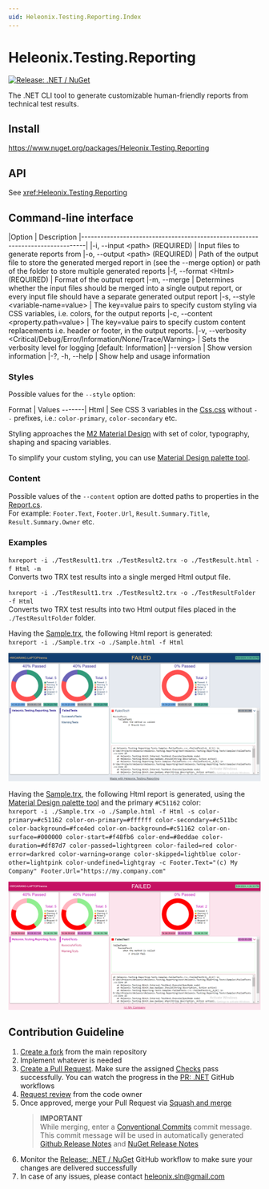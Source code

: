 ```yaml
---
uid: Heleonix.Testing.Reporting.Index
---
```


# Heleonix.Testing.Reporting

[![Release: .NET / NuGet](https://github.com/Heleonix/Heleonix.Testing.Reporting/actions/workflows/release-net-nuget.yml/badge.svg)](https://github.com/Heleonix/Heleonix.Testing.Reporting/actions/workflows/release-net-nuget.yml)

The .NET CLI tool to generate customizable human-friendly reports from technical test results.

## Install

https://www.nuget.org/packages/Heleonix.Testing.Reporting

## API

See <xref:Heleonix.Testing.Reporting>

## Command-line interface

|Option                                                                         | Description
|-------------------------------------------------------------------------------|
|-i, --input &lt;path&gt; (REQUIRED)                                            | Input files to generate reports from
|-o, --output &lt;path&gt; (REQUIRED)                                           | Path of the output file to store the generated merged report in (see the --merge option) or path of the folder to store multiple generated reports
|-f, --format &lt;Html&gt; (REQUIRED)                                           | Format of the output report
|-m, --merge                                                                    | Determines whether the input files should be merged into a single output report, or every input file should have a separate generated output report
|-s, --style &lt;variable-name=value&gt;                                        | The key=value pairs to specify custom styling via CSS variables, i.e. colors, for the output reports
|-c, --content &lt;property.path=value&gt;                                      | The key=value pairs to specify custom content replacements i.e. header or footer, in the output reports.
|-v, --verbosity<br>&lt;Critical/Debug/Error/Information/None/Trace/Warning&gt; | Sets the verbosity level for logging [default: Information]
|--version                                                                      | Show version information
|-?, -h, --help                                                                 | Show help and usage information

### Styles

Possible values for the `--style` option:

Format | Values
-------|
Html   | See CSS 3 variables in the [Css.css](https://github.com/Heleonix/Heleonix.Testing.Reporting/blob/master/src/Heleonix.Testing.Reporting/Infrastructure/Html/Css.css) without `--` prefixes, i.e.: `color-primary`, `color-secondary` etc.

Styling approaches the [M2 Material Design](https://m2.material.io/) with set of color, typography, shaping and spacing variables.

To simplify your custom styling, you can use [Material Design palette tool](https://m2.material.io/design/color/the-color-system.html#tools-for-picking-colors).

### Content

Possible values of the `--content` option are dotted paths to properties in the [Report.cs](https://github.com/Heleonix/Heleonix.Testing.Reporting/blob/master/src/Heleonix.Testing.Reporting/Domain/Report.cs).<br>
For example: `Footer.Text`, `Footer.Url`, `Result.Summary.Title`, `Result.Summary.Owner` etc.

### Examples

`hxreport -i ./TestResult1.trx ./TestResult2.trx -o ./TestResult.html -f Html -m`<br>
Converts two TRX test results into a single merged Html output file.

`hxreport -i ./TestResult1.trx ./TestResult2.trx -o ./TestResultFolder -f Html`<br>
Converts two TRX test results into two Html output files placed in the `./TestResultFolder` folder.

Having the [Sample.trx](https://github.com/Heleonix/Heleonix.Testing.Reporting/blob/master/test/Heleonix.Testing.Reporting.Tests/Samples/Sample.trx),
the following Html report is generated:<br>
`hxreport -i ./Sample.trx -o ./Sample.html -f Html`<br>

![DefaultTemplateReport](images/DefaultTemplateReport.png)

Having the [Sample.trx](https://github.com/Heleonix/Heleonix.Testing.Reporting/blob/master/test/Heleonix.Testing.Reporting.Tests/Samples/Sample.trx),
the following Html report is generated, using the [Material Design palette tool](https://m2.material.io/design/color/the-color-system.html#tools-for-picking-colors)
and the primary `#C51162` color:<br>
`hxreport -i ./Sample.trx -o ./Sample.html -f Html -s color-primary=#c51162 color-on-primary=#ffffff color-secondary=#c511bc color-background=#fce4ed color-on-background=#c51162 color-on-surface=#000000 color-start=#f48fb6 color-end=#8eddae color-duration=#df87d7 color-passed=lightgreen color-failed=red color-error=darkred color-warning=orange color-skipped=lightblue color-other=lightpink color-undefined=lightgray -c Footer.Text="(c) My Company" Footer.Url="https://my.company.com"`<br>

![OverridenTemplateReport](images/OverridenTemplateReport.png)

## Contribution Guideline

1. [Create a fork](https://github.com/Heleonix/Heleonix.Testing.Reporting/fork) from the main repository
2. Implement whatever is needed
3. [Create a Pull Request](https://docs.github.com/en/pull-requests/collaborating-with-pull-requests/proposing-changes-to-your-work-with-pull-requests/creating-a-pull-request-from-a-fork).
   Make sure the assigned [Checks](https://docs.github.com/en/pull-requests/collaborating-with-pull-requests/collaborating-on-repositories-with-code-quality-features/about-status-checks#checks) pass successfully.
   You can watch the progress in the [PR: .NET](https://github.com/Heleonix/Heleonix.Testing.Reporting/actions/workflows/pr-net.yml) GitHub workflows
4. [Request review](https://docs.github.com/en/pull-requests/collaborating-with-pull-requests/proposing-changes-to-your-work-with-pull-requests/requesting-a-pull-request-review) from the code owner
5. Once approved, merge your Pull Request via [Squash and merge](https://docs.github.com/en/pull-requests/collaborating-with-pull-requests/incorporating-changes-from-a-pull-request/about-pull-request-merges#squash-and-merge-your-commits)
   > **IMPORTANT**  
   > While merging, enter a [Conventional Commits](https://www.conventionalcommits.org/) commit message.
   > This commit message will be used in automatically generated [Github Release Notes](https://github.com/Heleonix/Heleonix.Testing.Reporting/releases)
   > and [NuGet Release Notes](https://www.nuget.org/packages/Heleonix.Testing.Reporting/#releasenotes-body-tab)
6. Monitor the [Release: .NET / NuGet](https://github.com/Heleonix/Heleonix.Testing.Reporting/actions/workflows/release-net-nuget.yml)
   GitHub workflow to make sure your changes are delivered successfully
7. In case of any issues, please contact [heleonix.sln@gmail.com](mailto:heleonix.sln@gmail.com)

